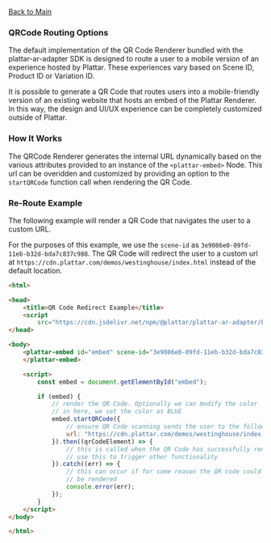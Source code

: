 [Back to Main](./)

### QRCode Routing Options

The default implementation of the QR Code Renderer bundled with the plattar-ar-adapter SDK is designed to route a user to a mobile version of an experience hosted by Plattar. These experiences vary based on Scene ID, Product ID or Variation ID.

It is possible to generate a QR Code that routes users into a mobile-friendly version of an existing website that hosts an embed of the Plattar Renderer. In this way, the design and UI/UX experience can be completely customized outside of Plattar.

### How It Works

The QRCode Renderer generates the internal URL dynamically based on the various attributes provided to an instance of the `<plattar-embed>` Node. This url can be overidden and customized by providing an option to the `startQRCode` function call when rendering the QR Code.

### Re-Route Example

The following example will render a QR Code that navigates the user to a custom URL.

For the purposes of this example, we use the `scene-id` as `3e9086e0-09fd-11eb-b32d-bda7c837c988`. The QR Code will redirect the user to a custom url at `https://cdn.plattar.com/demos/westinghouse/index.html` instead of the default location.

```html
<html>

<head>
    <title>QR Code Redirect Example</title>
    <script
        src="https://cdn.jsdelivr.net/npm/@plattar/plattar-ar-adapter/build/es2019/plattar-ar-adapter.min.js"></script>
</head>

<body>
    <plattar-embed id="embed" scene-id="3e9086e0-09fd-11eb-b32d-bda7c837c988" width="512px" height="512px">
    </plattar-embed>

    <script>
        const embed = document.getElementById("embed");

        if (embed) {
            // render the QR Code. Optionally we can modify the color
            // in here, we set the color as BLUE
            embed.startQRCode({
                // ensure QR Code scanning sends the user to the following url
                url: "https://cdn.plattar.com/demos/westinghouse/index.html"
            }).then((qrCodeElement) => {
                // this is called when the QR Code has successfully rendered
                // use this to trigger other functionality
            }).catch((err) => {
                // this can occur if for some reason the QR code could not
                // be rendered
                console.error(err);
            });
        }
    </script>
</body>

</html>
```
